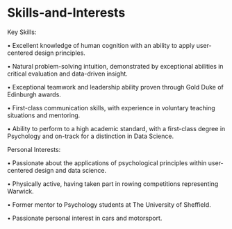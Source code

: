 # Skills-and-Interests

Key Skills:

•	Excellent knowledge of human cognition with an ability to apply user-centered design principles.

•	Natural problem-solving intuition, demonstrated by exceptional abilities in critical evaluation and data-driven insight. 

•	Exceptional teamwork and leadership ability proven through Gold Duke of Edinburgh awards.  

•	First-class communication skills, with experience in voluntary teaching situations and mentoring. 

•	Ability to perform to a high academic standard, with a first-class degree in Psychology and on-track for a distinction in Data Science. 

  
 
Personal Interests:

•	Passionate about the applications of psychological principles within user-centered design and data science.

•	Physically active, having taken part in rowing competitions representing Warwick. 

•	Former mentor to Psychology students at The University of Sheffield. 

•	Passionate personal interest in cars and motorsport.
